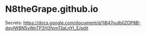 # N8theGrape.github.io
Secrets: https://docs.google.com/document/d/1jB47ouIb0ZOP8B-dqyIWBN5vWnTP2H3fpm13aLnYt_E/edit 
